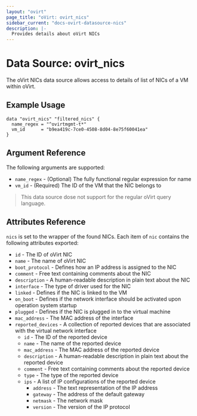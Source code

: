 ```yaml
---
layout: "ovirt"
page_title: "oVirt: ovirt_nics"
sidebar_current: "docs-ovirt-datasource-nics"
description: |-
  Provides details about oVirt NICs
---
```


# Data Source: ovirt\_nics

The oVirt NICs data source allows access to details of list of NICs of a VM within oVirt.

## Example Usage

```hcl
data "ovirt_nics" "filtered_nics" {
  name_regex = "^ovirtmgmt-t*"
  vm_id      = "b9ea419c-7ce0-4508-8d04-8e75f60041ea"
}
```

## Argument Reference

The following arguments are supported:

* `name_regex` - (Optional) The fully functional regular expression for name
* `vm_id` - (Required) The ID of the VM that the NIC belongs to

> This data source dose not support for the regular oVirt query language.

## Attributes Reference

`nics` is set to the wrapper of the found NICs. Each item of `nic` contains the following attributes exported:

* `id` - The ID of oVirt NIC
* `name` - The name of oVirt NIC
* `boot_protocol` - Defines how an IP address is assigned to the NIC
* `comment` - Free text containing comments about the NIC
* `description` - A human-readable description in plain text about the NIC
* `interface` - The type of driver used for the NIC
* `linked` - Defines if the NIC is linked to the VM
* `on_boot` - Defines if the network interface should be activated upon operation system startup
* `plugged` - Defines if the NIC is plugged in to the virtual machine
* `mac_address` - The MAC address of the interface
* `reported_devices` - A collection of reported devices that are associated with the virtual network interface
  * `id` - The ID of the reported device
  * `name` - The name of the reported device
  * `mac_address` - The MAC address of the reported device
  * `description` - A human-readable description in plain text about the reported device
  * `comment` - Free text containing comments about the reported device
  * `type` - The type of the reported device
  * `ips` - A list of IP configurations of the reported device
    * `address` - The text representation of the IP address
    * `gateway` - The address of the default gateway
    * `netmask` - The network mask
    * `version` - The version of the IP protocol
